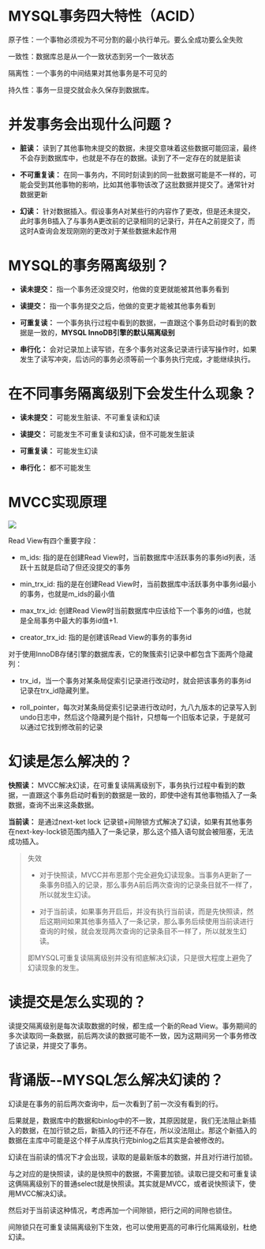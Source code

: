 # MYSQL事务四大特性（ACID）

原子性：一个事物必须视为不可分割的最小执行单元。要么全成功要么全失败

一致性：数据库总是从一个一致状态到另一个一致状态

隔离性：一个事务的中间结果对其他事务是不可见的

持久性：事务一旦提交就会永久保存到数据库。

# 并发事务会出现什么问题？

- **脏读：** 读到了其他事物未提交的数据，未提交意味着这些数据可能回滚，最终不会存到数据库中，也就是不存在的数据。读到了不一定存在的就是脏读

- **不可重复读：** 在同一事务内，不同时刻读到的同一批数据可能是不一样的，可能会受到其他事物的影响，比如其他事物该改了这批数据并提交了。通常针对数据更新

- **幻读：** 针对数据插入。假设事务A对某些行的内容作了更改，但是还未提交，此时事务B插入了与事务A更改前的记录相同的记录行，并在A之前提交了，而这时A查询会发现刚刚的更改对于某些数据未起作用

# MYSQL的事务隔离级别？

- **读未提交：** 指一个事务还没提交时，他做的变更就能被其他事务看到

- **读提交：** 指一个事务提交之后，他做的变更才能被其他事务看到

- **可重复读：** 一个事务执行过程中看到的数据，一直跟这个事务启动时看到的数据是一致的，**MYSQL InnoDB引擎的默认隔离级别**

- **串行化：** 会对记录加上读写锁，在多个事务对这条记录进行读写操作时，如果发生了读写冲突，后访问的事务必须等前一个事务执行完成，才能继续执行。

# 在不同事务隔离级别下会发生什么现象？

- **读未提交：** 可能发生脏读、不可重复读和幻读

- **读提交：** 可能发生不可重复读和幻读，但不可能发生脏读

- **可重复读：** 可能发生幻读

- **串行化：** 都不可能发生

# MVCC实现原理

![](C:\Users\ljc\Documents\GitHub\--\数据库\MYSQL\图片\MVCC.jpg)

Read View有四个重要字段：

- m_ids: 指的是在创建Read View时，当前数据库中活跃事务的事务id列表，活跃十五就是启动了但还没提交的事务

- min_trx_id: 指的是在创建Read View时，当前数据库中活跃事务中事务id最小的事务，也就是m_ids的最小值

- max_trx_id: 创建Read View时当前数据库中应该给下一个事务的id值，也就是全局事务中最大的事务id值+1.

- creator_trx_id: 指的是创建该Read View的事务的事务id

对于使用InnoDB存储引擎的数据库表，它的聚簇索引记录中都包含下面两个隐藏列：

- trx_id，当一个事务对某条局促索引记录进行改动时，就会把该事务的事务id记录在trx_id隐藏列里。

- roll_pointer，每次对某条局促索引记录进行改动时，九八九版本的记录写入到undo日志中，然后这个隐藏列是个指针，只想每一个旧版本记录，于是就可以通过它找到修改前的记录

# 幻读是怎么解决的？

**快照读：** MVCC解决幻读，在可重复读隔离级别下，事务执行过程中看到的数据，一直跟这个事务启动时看到的数据是一致的，即使中途有其他事物插入了一条数据，查询不出来这条数据。

**当前读：** 是通过next-ket lock 记录锁+间隙锁方式解决了幻读，如果有其他事务在next-key-lock锁范围内插入了一条记录，那么这个插入语句就会被阻塞，无法成功插入。

> 失效
> 
> - 对于快照读，MVCC并布恩那个完全避免幻读现象。当事务A更新了一条事务B插入的记录，那么事务A前后两次查询的记录条目就不一样了，所以就发生幻读。
> 
> - 对于当前读，如果事务开启后，并没有执行当前读，而是先快照读，然后这期间如果其他事务插入了一条记录，那么事务后续使用当前读进行查询的时候，就会发现两次查询的记录条目不一样了，所以就发生幻读。
> 
> 即MYSQL可重复读隔离级别并没有彻底解决幻读，只是很大程度上避免了幻读现象的发生。

# 读提交是怎么实现的？

读提交隔离级别是每次读取数据的时候，都生成一个新的Read View。事务期间的多次读取同一条数据，前后两次读的数据可能不一致，因为这期间另一个事务修改了该记录，并提交了事务。

# 背诵版--MYSQL怎么解决幻读的？

幻读是在事务的前后两次查询中，后一次看到了前一次没有看到的行。

后果就是，数据库中的数据和binlog中的不一致，其原因就是，我们无法阻止新插入的数据，在加行锁之后，新插入的行还不存在，所以没法阻止。那这个新插入的数据在主库中可能是这个样子从库执行完binlog之后其实是会被修改的。

幻读在当前读的情况下才会出现，读取的是最新版本的数据，并且对行进行加锁。

与之对应的是快照读，读的是快照中的数据，不需要加锁。读取已提交和可重复读这俩隔离级别下的普通select就是快照读。其实就是MVCC，或者说快照读下，使用MVCC解决幻读。

然后对于当前读这种情况，考虑再加一个间隙锁，把行之间的间隙也锁住。

间隙锁只在可重复读隔离级别下生效，也可以使用更高的可串行化隔离级别，杜绝幻读。
